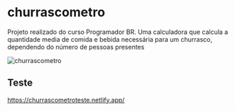 # churrascometro
Projeto realizado do curso Programador BR. Uma calculadora que calcula a quantidade media de comida e bebida necessária para um churrasco, dependendo do número de pessoas presentes

![churrascometro](https://github.com/NMD01/churrascometro/blob/main/Churrasc%C3%B4metro.gif)

## Teste

<a>https://churrascometroteste.netlify.app/<a/>
